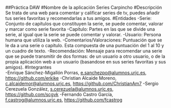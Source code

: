 ##Práctica DAW
#Nombre de la aplicación
Series Carpincho
#Descripción
Se trata de una web para comentar y calificar series de tv, puedes añadir tus series favoritas y recomendarlas a tus amigos.
#Entidades
-Serie: Conjunto de capítulos que constituyen la serie, se puede comentar, valorar y marcar como serie favorita
-Capítulo: Partes en las que se divide una serie, al igual que la serie se puede comentar y valorar.
-Usuario: Persona humana que utiliza la web.
-Comentarios/Valoraciones: Puntuación que se le da a una serie o capítulo. Esta compuesta de una puntuación del 1 al 10 y un cuadro de texto.
-Recomendación: Mensaje para recomendar una serie que se puede transmitir de dos formas: de un usuario a otro usuario, o de la propia aplicación web a un usuario (basandose en sus series favoritas y sus amigos).
#Integrantes                                                                                         
-Enrique Sánchez-Migallón Porras, e.sanchezpo@alumnos.urjc.es, https://github.com/erkike
-Christian Alcaide Moreno, c.alcaidemor@alumnos.urjc.es, https://github.com/ChristianAm7
-Sergio Cerezuela González, s.cerezuela@alumnos.urjc.es, https://github.com/scgvk
-Fernando Castro García, f.castrog@alumnos.urjc.es, https://github.com/fcastrog
